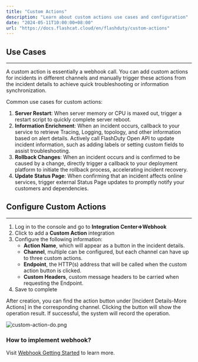```yaml
---
title: "Custom Actions"
description: "Learn about custom actions use cases and configuration"
date: "2024-05-11T10:00:00+08:00"
url: "https://docs.flashcat.cloud/en/flashduty/custom-actions"
---
```


## Use Cases
---

A custom action is essentially a webhook call. You can add custom actions for incidents in different channels and manually trigger these actions from the incident details to achieve quick troubleshooting or information synchronization.

Common use cases for custom actions:
1. **Server Restart**: When server memory or CPU is maxed out, trigger a restart script to quickly complete server reboot.
2. **Information Enrichment**: When an incident occurs, callback to your service to retrieve Tracing, Logging, topology, and other information based on alert details. Actively call FlashDuty Open API to update incident information, such as adding labels or setting custom fields to assist troubleshooting.
3. **Rollback Changes**: When an incident occurs and is confirmed to be caused by a change, directly trigger a callback to your deployment platform to initiate the rollback process, accelerating incident recovery.
4. **Update Status Page**: When confirming that an incident affects online services, trigger external Status Page updates to promptly notify your customers and dependencies.

## Configure Custom Actions
---

1. Log in to the console and go to **Integration Center=>Webhook**
2. Click to add a **Custom Action** integration
3. Configure the following information:
    - **Action Name**, which will appear as a button in the incident details.
    - **Channel**, multiple can be configured, but each channel can have up to three custom actions.
    - **Endpoint**, the HTTP(s) address that will be called when the custom action button is clicked.
    - **Custom Headers**, custom message headers to be carried when requesting the Endpoint.
4. Save to complete

After creation, you can find the action button under [Incident Details-More Actions] in the corresponding channel. Clicking the button will show the operation result. If successful, the system will record the operation.

![custom-action-do.png](https://download.flashcat.cloud/flashduty/changelog/20231215/custom-action-do.png)

### How to implement webhook?

Visit [Webhook Getting Started](https://developer.flashcat.cloud/doc-2996930) to learn more.